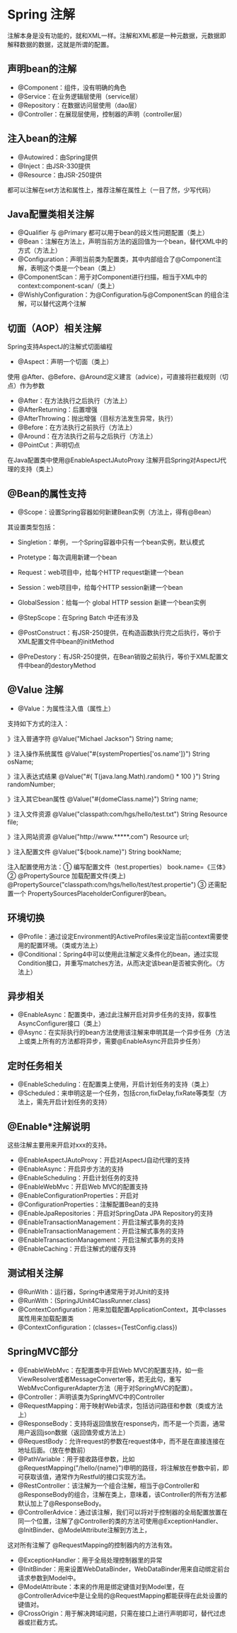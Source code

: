 # Spring 注解
注解本身是没有功能的，就和XML一样。注解和XML都是一种元数据，元数据即解释数据的数据，这就是所谓的配置。

## 声明bean的注解
- @Component：组件，没有明确的角色
- @Service：在业务逻辑层使用（service层）
- @Repository：在数据访问层使用（dao层）
- @Controller：在展现层使用，控制器的声明（controller层）

## 注入bean的注解
- @Autowired：由Spring提供
- @Inject：由JSR-330提供
- @Resource：由JSR-250提供

都可以注解在set方法和属性上，推荐注解在属性上（一目了然，少写代码）

## Java配置类相关注解
- @Qualifier 与 @Primary 都可以用于bean的歧义性问题配置（类上）
- @Bean：注解在方法上，声明当前方法的返回值为一个bean，替代XML中的方式（方法上）
- @Configuration：声明当前类为配置类，其中内部组合了@Component注解，表明这个类是一个bean（类上）
- @ComponentScan：用于对Component进行扫描，相当于XML中的context:component-scan/（类上）
- @WishlyConfiguration：为@Configuration与@ComponentScan 的组合注解，可以替代这两个注解

## 切面（AOP）相关注解
Spring支持AspectJ的注解式切面编程
- @Aspect：声明一个切面（类上）

使用 @After、@Before、@Around定义建言（advice），可直接将拦截规则（切点）作为参数
- @After：在方法执行之后执行（方法上）
- @AfterReturning：后置增强
- @AfterThrowing：抛出增强（目标方法发生异常，执行）
- @Before：在方法执行之前执行（方法上）
- @Around：在方法执行之前与之后执行（方法上）
- @PointCut：声明切点

在Java配置类中使用@EnableAspectJAutoProxy 注解开启Spring对AspectJ代理的支持（类上）

## @Bean的属性支持
- @Scope：设置Spring容器如何新建Bean实例（方法上，得有@Bean）

其设置类型包括：
- Singletion：单例，一个Spring容器中只有一个bean实例，默认模式
- Protetype：每次调用新建一个bean
- Request：web项目中，给每个HTTP request新建一个bean
- Session：web项目中，给每个HTTP session新建一个bean
- GlobalSession：给每一个 global HTTP session 新建一个bean实例

- @StepScope：在Spring Batch 中还有涉及
- @PostConstruct：有JSR-250提供，在构造函数执行完之后执行，等价于XML配置文件中bean的initMethod
- @PreDestory：有JSR-250提供，在Bean销毁之前执行，等价于XML配置文件中bean的destoryMethod

## @Value 注解
- @Value：为属性注入值（属性上）

支持如下方式的注入：

》注入普通字符
@Value("Michael Jackson")
String name;

》注入操作系统属性
@Value("#{systemProperties['os.name']}")
String osName;

》注入表达式结果
@Value("#{ T(java.lang.Math).random() * 100 }")
String randomNumber;

》注入其它bean属性
@Value("#{domeClass.name}")
String name;

》注入文件资源
@Value("classpath:com/hgs/hello/test.txt")
String Resource file;

》注入网站资源
@Value("http://www.*****.com")
Resource url;

》注入配置文件
@Value("${book.name}")
String bookName;

注入配置使用方法：① 编写配置文件（test.properties）
book.name=《三体》
② @PropertySource 加载配置文件(类上)
@PropertySource("classpath:com/hgs/hello/test/test.propertie")
③ 还需配置一个
PropertySourcesPlaceholderConfigurer的bean。

## 环境切换
- @Profile：通过设定Environment的ActiveProfiles来设定当前context需要使用的配置环境。（类或方法上）
- @Conditional：Spring4中可以使用此注解定义条件化的bean，通过实现Condition接口，并重写matches方法，从而决定该bean是否被实例化。（方法上）

## 异步相关
- @EnableAsync：配置类中，通过此注解开启对异步任务的支持，叙事性AsyncConfigurer接口（类上）
- @Async：在实际执行的bean方法使用该注解来申明其是一个异步任务（方法上或类上所有的方法都将异步，需要@EnableAsync开启异步任务）

## 定时任务相关
- @EnableScheduling：在配置类上使用，开启计划任务的支持（类上）
- @Scheduled：来申明这是一个任务，包括cron,fixDelay,fixRate等类型（方法上，需先开启计划任务的支持）

## @Enable*注解说明
这些注解主要用来开启对xxx的支持。
- @EnableAspectJAutoProxy：开启对AspectJ自动代理的支持
- @EnableAsync：开启异步方法的支持
- @EnableScheduling：开启计划任务的支持
- @EnableWebMvc：开启Web MVC的配置支持
- @EnableConfigurationProperties：开启对
- @ConfigurationProperties：注解配置Bean的支持
- @EnableJpaRepositories：开启对SpringData JPA Repository的支持
- @EnableTransactionManagement：开启注解式事务的支持
- @EnableTransactionManagement：开启注解式事务的支持
- @EnableTransactionManagement：开启注解式事务的支持
- @EnableCaching：开启注解式的缓存支持

## 测试相关注解
- @RunWith：运行器，Spring中通常用于对JUnit的支持
- @RunWith：(SpringJUnit4ClassRunner.class)
- @ContextConfiguration：用来加载配置ApplicationContext，其中classes属性用来加载配置类
- @ContextConfiguration：(classes={TestConfig.class})

## SpringMVC部分
- @EnableWebMvc：在配置类中开启Web MVC的配置支持，如一些ViewResolver或者MessageConverter等，若无此句，重写WebMvcConfigurerAdapter方法（用于对SpringMVC的配置）。
- @Controller：声明该类为SpringMVC中的Controller
- @RequestMapping：用于映射Web请求，包括访问路径和参数（类或方法上）
- @ResponseBody：支持将返回值放在response内，而不是一个页面，通常用户返回json数据（返回值旁或方法上）
- @RequestBody：允许request的参数在request体中，而不是在直接连接在地址后面。（放在参数前）
- @PathVariable：用于接收路径参数，比如@RequestMapping("/hello/{name}")申明的路径，将注解放在参数中前，即可获取该值，通常作为Restful的接口实现方法。
- @RestController：该注解为一个组合注解，相当于@Controller和@ResponseBody的组合，注解在类上，意味着，该Controller的所有方法都默认加上了@ResponseBody。
- @ControllerAdvice：通过该注解，我们可以将对于控制器的全局配置放置在同一个位置，注解了@Controller的类的方法可使用@ExceptionHandler、@InitBinder、@ModelAttribute注解到方法上，

这对所有注解了 @RequestMapping的控制器内的方法有效。

- @ExceptionHandler：用于全局处理控制器里的异常
- @InitBinder：用来设置WebDataBinder，WebDataBinder用来自动绑定前台请求参数到Model中。
- @ModelAttribute：本来的作用是绑定键值对到Model里，在@ControllerAdvice中是让全局的@RequestMapping都能获得在此处设置的键值对。
- @CrossOrigin：用于解决跨域问题，只需在接口上进行声明即可，替代过虑器或拦截方式。


